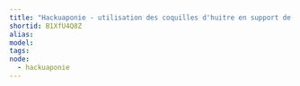 ```yaml
---
title: "Hackuaponie - utilisation des coquilles d'huitre en support de culture"
shortid: B1XfU4Q8Z
alias:
model:
tags:
node: 
  - hackuaponie
---
```

